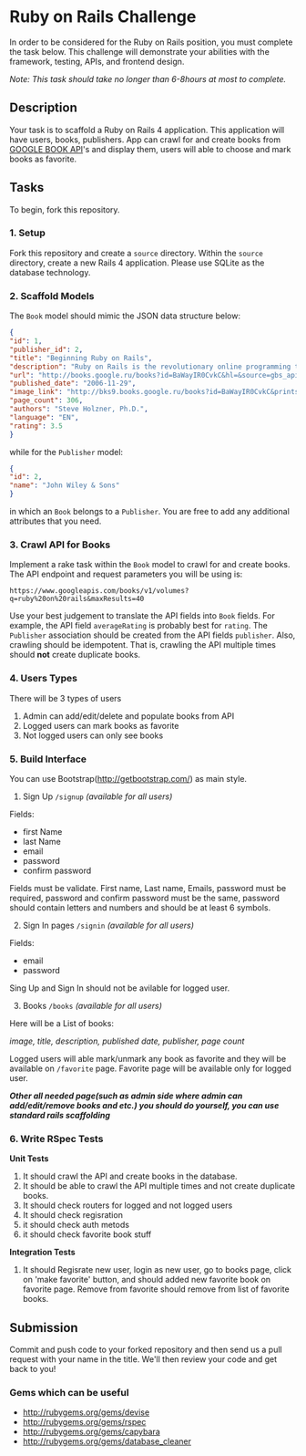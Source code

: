 # Ruby on Rails Challenge
In order to be considered for the Ruby on Rails position, you must complete the task below. This challenge will demonstrate your abilities with the framework, testing, APIs, and frontend design.

*Note: This task should take no longer than 6-8hours at most to complete.*

## Description

Your task is to scaffold a Ruby on Rails 4 application. This application will have users, books, publishers.
App can crawl for and create books from [GOOGLE BOOK API](https://developers.google.com/books/docs/v1/using?hl=ru)'s and  display them, users will able to choose and mark books as favorite.


## Tasks

To begin, fork this repository.

### 1. Setup

Fork this repository and create a `source` directory. Within the `source` directory, create a new Rails 4 application. Please use SQLite as the database technology.

### 2. Scaffold Models

The `Book` model should mimic the JSON data structure below:

```json
{
"id": 1,
"publisher_id": 2,
"title": "Beginning Ruby on Rails",
"description": "Ruby on Rails is the revolutionary online programming tool that makes creating functional e-commerce web...",
"url": "http://books.google.ru/books?id=BaWayIR0CvkC&hl=&source=gbs_api",
"published_date": "2006-11-29",
"image_link": "http://bks9.books.google.ru/books?id=BaWayIR0CvkC&printsec=frontcover&img=1&zoom=1&edge=curl&imgtk=AFLRE726J7ch0lrziOh1Q_cFWCTXww4MjI0jjlQLdAu39_4Y2Xl2rI1xBol8R6kkhnuFqR3cgKaWcmr0X9iFlIEzX9FqVw4Rifm0Ibp4pNnhT60lsJRLn4w&source=gbs_api",
"page_count": 306,
"authors": "Steve Holzner, Ph.D.",
"language": "EN",
"rating": 3.5
}
```

while for the `Publisher` model:

```json
{
"id": 2,
"name": "John Wiley & Sons"
}
```

in which an `Book` belongs to a `Publisher`. You are free to add any additional attributes that you need.

### 3. Crawl API for Books

Implement a rake task within the `Book` model to crawl for and create books. The API endpoint and request parameters you will be using is:

```
https://www.googleapis.com/books/v1/volumes?q=ruby%20on%20rails&maxResults=40
```

Use your best judgement to translate the API fields into `Book` fields. For example, the API field `averageRating` is probably best for `rating`. The `Publisher` association should be created from the API fields `publisher`. Also, crawling should be idempotent. That is, crawling the API multiple times should **not** create duplicate books.


### 4. Users Types
There will be 3 types of users

1. Admin can add/edit/delete and populate books from API
2. Logged users can mark books as favorite
3. Not logged users can only see books


### 5. Build Interface

You can use Bootstrap(http://getbootstrap.com/) as main style.

1) Sign Up `/signup` *(available for all users)*

Fields:
 - first Name
 - last Name
 - email
 - password
 - confirm password

Fields must be validate. First name, Last name, Emails, password must be required, password and confirm password must be the same, password should contain letters and numbers and should be at least 6 symbols.


2) Sign In pages `/signin` *(available for all users)*

Fields:
 - email
 - password
 
Sing Up and Sign In should not be avilable for logged user.


3) Books `/books` *(available for all users)*

Here will be a List of books:

*image, title, description, published date, publisher, page count*

Logged users will able mark/unmark any book as favorite and they will be available on `/favorite` page.  Favorite page will be available only for logged user.


***Other all needed page(such as admin side where admin can add/edit/remove books and etc.) you should do yourself, you can use standard rails scaffolding***


### 6. Write RSpec Tests

**Unit Tests**

1. It should crawl the API and create books in the database.
2. It should be able to crawl the API multiple times and not create duplicate books.
3. It should check routers for logged and not logged users
4. It should check regisration
5. it should check auth metods
6. it should check favorite book stuff

**Integration Tests**

1. It should Regisrate new user, login as new user, go to books page, click on 'make favorite' button, and should added new favorite book on favorite page. Remove from favorite should remove from list of favorite books.

## Submission

Commit and push code to your forked repository and then send us a pull request with your name in the title. We'll then review your code and get back to you!


### Gems which can be useful
- http://rubygems.org/gems/devise
- http://rubygems.org/gems/rspec
- http://rubygems.org/gems/capybara
- http://rubygems.org/gems/database_cleaner
